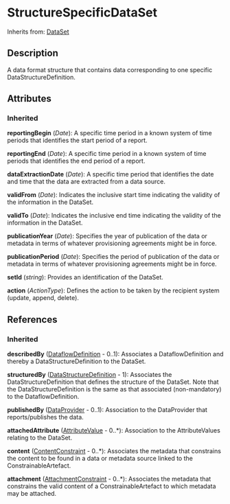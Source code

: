 
# StructureSpecificDataSet

Inherits from: [DataSet](DataSet.md)



## Description

A data format structure that contains data corresponding to one specific DataStructureDefinition.


## Attributes

### Inherited

**reportingBegin** (*Date*): A specific time period in a known system of time periods that identifies the start period of a report.

**reportingEnd** (*Date*): A specific time period in a known system of time periods that identifies the end period of a report.

**dataExtractionDate** (*Date*): A specific time period that identifies the date and time that the data are extracted from a data source.

**validFrom** (*Date*): Indicates the inclusive start time indicating the validity of the information in the DataSet.

**validTo** (*Date*): Indicates the inclusive end time indicating the validity of the information in the DataSet.

**publicationYear** (*Date*): Specifies the year of publication of the data or metadata in terms of whatever provisioning agreements might be in force.

**publicationPeriod** (*Date*): Specifies the period of publication of the data or metadata in terms of whatever provisioning agreements might be in force.

**setId** (*string*): Provides an identification of the DataSet.

**action** (*ActionType*): Defines the action to be taken by the recipient system (update, append, delete).



## References

### Inherited

**describedBy** ([DataflowDefinition](DataflowDefinition.md) - 0..1): Associates a DataflowDefinition and thereby a DataStructureDefinition to the DataSet.

**structuredBy** ([DataStructureDefinition](DataStructureDefinition.md) - 1): Associates the DataStructureDefinition that defines the structure of the DataSet. Note that the DataStructureDefinition is the same as that associated (non-mandatory) to the DataflowDefinition.

**publishedBy** ([DataProvider](../OrganisationSchemes/DataProvider.md) - 0..1): Association to the DataProvider that reports/publishes the data.

**attachedAttribute** ([AttributeValue](AttributeValue.md) - 0..*): Association to the AttributeValues relating to the DataSet.

**content** ([ContentConstraint](../Constraints/ContentConstraint.md) - 0..*): Associates the metadata that constrains the content to be found in a data or metadata source linked to the ConstrainableArtefact.

**attachment** ([AttachmentConstraint](../Constraints/AttachmentConstraint.md) - 0..*): Associates the metadata that constrains the valid content of a ConstrainableArtefact to which metadata may be attached.




